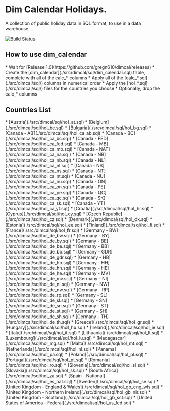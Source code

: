 # Dim Calendar Holidays.

A collection of public holiday data in SQL format, to use in a data warehouse.

[![Build Status](https://travis-ci.org/gregn610/dimcal.svg?branch=master)](https://travis-ci.org/gregn610/dimcal)

<h2>How to use dim_calendar</h2>
 * Wait for [Release 1.0](https://github.com/gregn610/dimcal/releases)
 * Create the [dim_calendar](./src/dimcal/sql/dim_calendar.sql) table, complete with all of the calc_* columns
 * Apply all of the [calc_*.sql](./src/dimcal/sql/) columns in numerical order
 * Apply the [hol_*.sql](./src/dimcal/sql/) files for the countries you choose
 * Optionally, drop the calc_* columns


<h2>Countries List</h2>
 * [Austria](./src/dimcal/sql/hol_at.sql)
 * [Belgium](./src/dimcal/sql/hol_be.sql)
 * [Bulgaria](./src/dimcal/sql/hol_bg.sql)
 * [Canada - AB](./src/dimcal/sql/hol_ca_ab.sql)
 * [Canada - BC](./src/dimcal/sql/hol_ca_bc.sql)
 * [Canada - FED](./src/dimcal/sql/hol_ca_fed.sql)
 * [Canada - MB](./src/dimcal/sql/hol_ca_mb.sql)
 * [Canada - NAT](./src/dimcal/sql/hol_ca_na.sql)
 * [Canada - NB](./src/dimcal/sql/hol_ca_nb.sql)
 * [Canada - NL](./src/dimcal/sql/hol_ca_nl.sql)
 * [Canada - NS](./src/dimcal/sql/hol_ca_ns.sql)
 * [Canada - NT](./src/dimcal/sql/hol_ca_nt.sql)
 * [Canada - NU](./src/dimcal/sql/hol_ca_nu.sql)
 * [Canada - ON](./src/dimcal/sql/hol_ca_on.sql)
 * [Canada - PE](./src/dimcal/sql/hol_ca_pe.sql)
 * [Canada - QC](./src/dimcal/sql/hol_ca_qc.sql)
 * [Canada - SK](./src/dimcal/sql/hol_ca_sk.sql)
 * [Canada - YT](./src/dimcal/sql/hol_ca_yt.sql)
 * [Croatia](./src/dimcal/sql/hol_hr.sql)
 * [Cyprus](./src/dimcal/sql/hol_cy.sql)
 * [Czech Republic](./src/dimcal/sql/hol_cz.sql)
 * [Denmark](./src/dimcal/sql/hol_dk.sql)
 * [Estonia](./src/dimcal/sql/hol_ee.sql)
 * [Finland](./src/dimcal/sql/hol_fi.sql)
 * [France](./src/dimcal/sql/hol_fr.sql)
 * [Germany - BW](./src/dimcal/sql/hol_de_bw.sql)
 * [Germany - BY](./src/dimcal/sql/hol_de_by.sql)
 * [Germany - BE](./src/dimcal/sql/hol_de_be.sql)
 * [Germany - BB](./src/dimcal/sql/hol_de_bb.sql)
 * [Germany - GDR](./src/dimcal/sql/hol_de_gdr.sql)
 * [Germany - HB](./src/dimcal/sql/hol_de_hb.sql)
 * [Germany - HH](./src/dimcal/sql/hol_de_hh.sql)
 * [Germany - HE](./src/dimcal/sql/hol_de_he.sql)
 * [Germany - MV](./src/dimcal/sql/hol_de_mv.sql)
 * [Germany - NI](./src/dimcal/sql/hol_de_ni.sql)
 * [Germany - NW](./src/dimcal/sql/hol_de_nw.sql)
 * [Germany - RP](./src/dimcal/sql/hol_de_rp.sql)
 * [Germany - SL](./src/dimcal/sql/hol_de_sl.sql)
 * [Germany - SN](./src/dimcal/sql/hol_de_sn.sql)
 * [Germany - ST](./src/dimcal/sql/hol_de_st.sql)
 * [Germany - SH](./src/dimcal/sql/hol_de_sh.sql)
 * [Germany - TH](./src/dimcal/sql/hol_de_th.sql) 
 * [Greece](./src/dimcal/sql/hol_gr.sql)
 * [Hungary](./src/dimcal/sql/hol_hu.sql)
 * [Ireland](./src/dimcal/sql/hol_ie.sql)
 * [Italy](./src/dimcal/sql/hol_it.sql)
 * [Lithuania](./src/dimcal/sql/hol_lt.sql)
 * [Luxembourg](./src/dimcal/sql/hol_lu.sql)
 * [Madagascar](./src/dimcal/sql/hol_mg.sql)
 * [Malta](./src/dimcal/sql/hol_mt.sql)
 * [Netherlands](./src/dimcal/sql/hol_nl.sql)
 * [Panama](./src/dimcal/sql/hol_pa.sql)
 * [Poland](./src/dimcal/sql/hol_pl.sql)
 * [Portugal](./src/dimcal/sql/hol_pt.sql)
 * [Romania](./src/dimcal/sql/hol_ro.sql)
 * [Slovenia](./src/dimcal/sql/hol_si.sql)
 * [Slovakia](./src/dimcal/sql/hol_sk.sql)
 * [South Africa](./src/dimcal/sql/hol_za.sql)
 * [Spain - National](./src/dimcal/sql/hol_es_nat.sql)
 * [Sweden](./src/dimcal/sql/hol_se.sql)
 * [United Kingdom - England &amp; Wales](./src/dimcal/sql/hol_gb_eng_wls.sql)
 * [United Kingdom - Northern Ireland](./src/dimcal/sql/hol_gb_nir.sql)
 * [United Kingdom - Scotland](./src/dimcal/sql/hol_gb_sct.sql)
 * [United States of America - Federal](./src/dimcal/sql/hol_us_fed.sql)
 * 